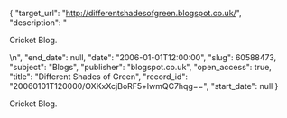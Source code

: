 {
  "target_url": "http://differentshadesofgreen.blogspot.co.uk/", 
  "description": "<p>Cricket Blog.</p>\n", 
  "end_date": null, 
  "date": "2006-01-01T12:00:00", 
  "slug": 60588473, 
  "subject": "Blogs", 
  "publisher": "blogspot.co.uk", 
  "open_access": true, 
  "title": "Different Shades of Green", 
  "record_id": "20060101T120000/OXKxXcjBoRF5+lwmQC7hqg==", 
  "start_date": null
}

<p>Cricket Blog.</p>
